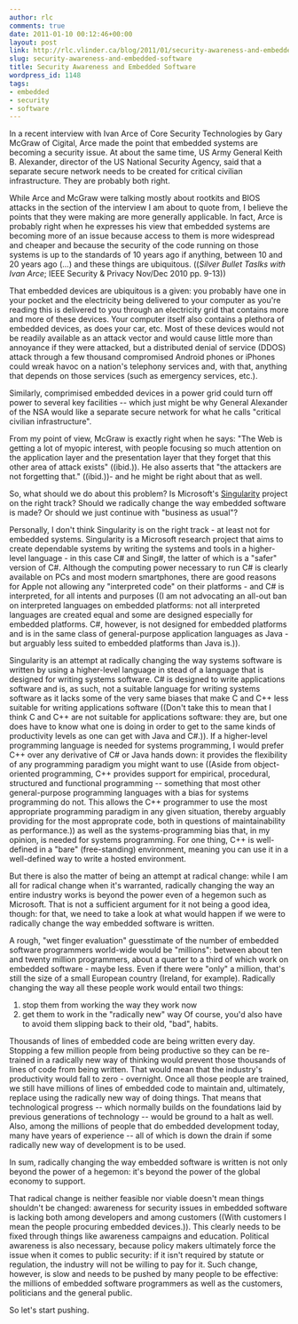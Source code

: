 ```yaml
---
author: rlc
comments: true
date: 2011-01-10 00:12:46+00:00
layout: post
link: http://rlc.vlinder.ca/blog/2011/01/security-awareness-and-embedded-software/
slug: security-awareness-and-embedded-software
title: Security Awareness and Embedded Software
wordpress_id: 1148
tags:
- embedded
- security
- software
---
```


In a recent interview with Ivan Arce of Core Security Technologies by Gary McGraw of Cigital, Arce made the point that embedded systems are becoming a security issue. At about the same time, US Army General Keith B. Alexander, director of the US National Security Agency, said that a separate secure network needs to be created for critical civilian infrastructure. They are probably both right.
<!--more-->
While Arce and McGraw were talking mostly about rootkits and BIOS attacks in the section of the interview I am about to quote from, I believe the points that they were making are more generally applicable. In fact, Arce is probably right when he expresses his view that embedded systems are becoming more of an issue because access to them is more widespread and cheaper and because the security of the code running on those systems is up to the standards of 10 years ago if anything, between 10 and 20 years ago (...) and these things are ubiquitous. ((_Silver Bullet Taslks with Ivan Arce_; IEEE Security & Privacy Nov/Dec 2010 pp. 9-13))

That embedded devices are ubiquitous is a given: you probably have one in your pocket and the electricity being delivered to your computer as you're reading this is delivered to you through an electricity grid that contains more and more of these devices. Your computer itself also contains a plethora of embedded devices, as does your car, etc. Most of these devices would not be readily available as an attack vector and would cause little more than annoyance if they were attacked, but a distributed denial of service (DDOS) attack through a few thousand compromised Android phones or iPhones could wreak havoc on a nation's telephony services and, with that, anything that depends on those services (such as emergency services, etc.).

Similarly, comprimised embedded devices in a power grid could turn off power to several key facilities -- which just might be why General Alexander of the NSA would like a separate secure network for what he calls "critical civilian infrastructure".

From my point of view, McGraw is exactly right when he says: "The Web is getting a lot of myopic interest, with people focusing so much attention on the application layer and the presentation layer that they forget that this other area of attack exists" ((ibid.)). He also asserts that "the attackers are not forgetting that." ((ibid.))- and he might be right about that as well.

So, what should we do about this problem? Is Microsoft's [Singularity](http://research.microsoft.com/en-us/projects/singularity/) project on the right track? Should we radically change the way embedded software is made? Or should we just continue with "business as usual"?

Personally, I don't think Singularity is on the right track - at least not for embedded systems. Singularity is a Microsoft research project that aims to create dependable systems by writing the systems and tools in a higher-level language - in this case C# and Sing#, the latter of which is a "safer" version of C#. Although the computing power necessary to run C# is clearly available on PCs and most modern smartphones, there are good reasons for Apple not allowing any "interpreted code" on their platforms - and C# is interpreted, for all intents and purposes ((I am not advocating an all-out ban on interpreted languages on embedded platforms: not all interpreted languages are created equal and some are designed especially for embedded platforms. C#, however, is not designed for embedded platforms and is in the same class of general-purpose application languages as Java - but arguably less suited to embedded platforms than Java is.)).

Singularity is an attempt at radically changing the way systems software is written by using a higher-level language in stead of a language that is designed for writing systems software. C# is designed to write applications software and is, as such, not a suitable language for writing systems software as it lacks some of the very same biases that make C and C++ less suitable for writing applications software ((Don't take this to mean that I think C and C++ are not suitable for applications software: they are, but one does have to know what one is doing in order to get to the same kinds of productivity levels as one can get with Java and C#.)). If a higher-level programming language is needed for systems programming, I would prefer C++ over any derivative of C# or Java hands down: it provides the flexibility of any programming paradigm you might want to use ((Aside from object-oriented programming, C++ provides support for empirical, procedural, structured and functional programming -- something that most other general-purpose programming languages with a bias for systems programming do not. This allows the C++ programmer to use the most appropriate programming paradigm in any given situation, thereby arguably providing for the most approprate code, both in questions of maintainability as performance.)) as well as the systems-programming bias that, in my opinion, is needed for systems programming. For one thing, C++ is well-defined in a "bare" (free-standing) environment, meaning you can use it in a well-defined way to write a hosted environment.

But there is also the matter of being an attempt at radical change: while I am all for radical change when it's warranted, radically changing the way an entire industry works is beyond the power even of a hegemon such as Microsoft. That is not a sufficient argument for it not being a good idea, though: for that, we need to take a look at what would happen if we were to radically change the way embedded software is written.

A rough, "wet finger evaluation" guesstimate of the number of embedded software programmers world-wide would be "millions": between about ten and twenty million programmers, about a quarter to a third of which work on embedded software - maybe less. Even if there were "only" a million, that's still the size of a small European country (Ireland, for example). Radically changing the way all these people work would entail two things: 

  1. stop them from working the way they work now
  2. get them to work in the "radically new" way
Of course, you'd also have to avoid them slipping back to their old, "bad", habits.

Thousands of lines of embedded code are being written every day. Stopping a few million people from being productive so they can be re-trained in a radically new way of thinking would prevent those thousands of lines of code from being written. That would mean that the industry's productivity would fall to zero - overnight. Once all those people are trained, we still have millions of lines of embedded code to maintain and, ultimately, replace using the radically new way of doing things. That means that technological progress -- which normally builds on the foundations laid by previous generations of technology -- would be ground to a halt as well. Also, among the millions of people that do embedded development today, many have years of experience -- all of which is down the drain if some radically new way of development is to be used.

In sum, radically changing the way embedded software is written is not only beyond the power of a hegemon: it's beyond the power of the global economy to support.

That radical change is neither feasible nor viable doesn't mean things shouldn't be changed: awareness for security issues in embedded software is lacking both among developers and among customers ((With customers I mean the people procuring embedded devices.)). This clearly needs to be fixed through things like awareness campaigns and education. Political awareness is also necessary, because policy makers ultimately force the issue when it comes to public security: if it isn't required by statute or regulation, the industry will not be willing to pay for it. Such change, however, is slow and needs to be pushed by many people to be effective: the millions of embedded software programmers as well as the customers, politicians and the general public.

So let's start pushing.
